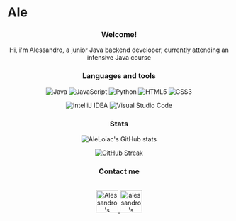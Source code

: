 # Ale

<h3 align="center">Welcome!</h3>
<p align="center">Hi, i'm Alessandro, a junior Java backend developer, currently attending an intensive Java course</p>

<h3 align="center">Languages and tools</h3>

<div align="center">

![Java](https://img.shields.io/badge/java-%23ED8B00.svg?style=for-the-badge&logo=java&logoColor=white)
![JavaScript](https://img.shields.io/badge/javascript-%23323330.svg?style=for-the-badge&logo=javascript&logoColor=%23F7DF1E)
![Python](https://img.shields.io/badge/python-3670A0?style=for-the-badge&logo=python&logoColor=ffdd54)
![HTML5](https://img.shields.io/badge/html5-%23E34F26.svg?style=for-the-badge&logo=html5&logoColor=white)
![CSS3](https://img.shields.io/badge/css3-%231572B6.svg?style=for-the-badge&logo=css3&logoColor=white)

</div>

<div align="center">

![IntelliJ IDEA](https://img.shields.io/badge/IntelliJIDEA-000000.svg?style=for-the-badge&logo=intellij-idea&logoColor=white)
![Visual Studio Code](https://img.shields.io/badge/Visual%20Studio%20Code-0078d7.svg?style=for-the-badge&logo=visual-studio-code&logoColor=white)

</div>

<h3 align="center">Stats</h3>

<div align="center">

![AleLoiac's GitHub stats](https://github-readme-stats.vercel.app/api?username=AleLoiac&show_icons=true&theme=merko)

</div>
<div align="center">

[![GitHub Streak](http://github-readme-streak-stats.herokuapp.com?user=AleLoiac&theme=merko&date_format=j%20M%5B%20Y%5D&fire=33DD4B)](https://git.io/streak-stats)

</div>
<div align="center">

<!--[![Top Langs](https://github-readme-stats.vercel.app/api/top-langs/?username=AleLoiac)](https://github.com/AleLoiac/github-readme-stats)-->

</div>

<h3 align="center">Contact me</h3>

<p align="center">

<br/>
  
<a href="https://www.linkedin.com/in/alessandro-loiacono-9bb563238">
  <img alt="Alessandro's Linkedin" width="50px" src="https://user-images.githubusercontent.com/43545812/144035037-0f415fc7-9f96-4517-a370-ccc6e78a714b.png" />
</a>
  
<a href="https://www.instagram.com/abstract_ark_/">
  <img alt="alessandro's Instagram" width="50px" src="https://user-images.githubusercontent.com/43545812/144035088-0dfb165f-8fe0-4d13-896c-876c29d2b128.png" />
</a>
  
<br>
  
</p>

